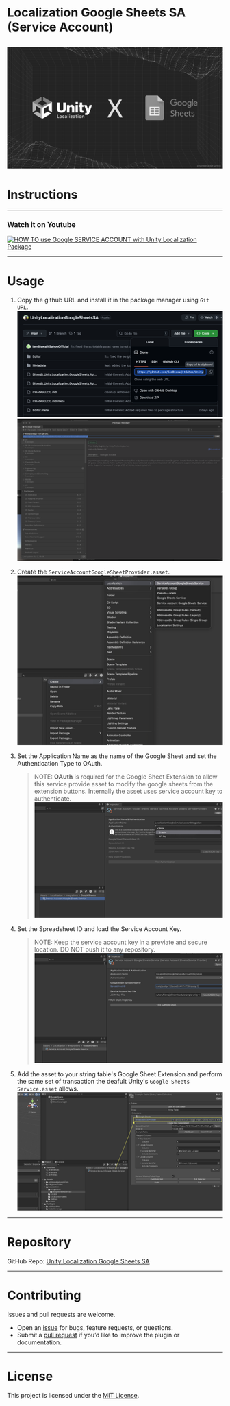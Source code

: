 # Localization Google Sheets SA (Service Account)

![UNityLocalization_X_GoogleSheets.png](Documentation~/UNityLocalization_X_GoogleSheets.png)
---

# Instructions

---
### Watch it on Youtube

[![HOW TO use Google SERVICE ACCOUNT with Unity Localization Package](https://img.youtube.com/vi/bsEYavsGfJs/0.jpg)](https://youtu.be/bsEYavsGfJs)

---

# Usage

1. Copy the github URL and install it in the package manager using `Git URL`.
   ![1.Copy_Github_URL](Documentation~/UsageSteps/1.Copy_Github_URL.png)
   ![2.Add_Package](Documentation~/UsageSteps/2.Add_Package.png)


2. Create the `ServiceAccountGoogleSheetProvider.asset`.
   ![3.Create_Asset](Documentation~/UsageSteps/3.Create_Asset.png)


3. Set the Application Name as the name of the Google Sheet and set the Authentication Type to OAuth.
   > NOTE: **OAuth** is required for the Google Sheet Extension to allow this service provide asset to modify the google sheets from the extension buttons. Internally the asset uses service account key to authenticate.
   ![4.Set_AuthenticationAsOAuth](Documentation~/UsageSteps/4.Set_AuthenticationAsOAuth.png)

4. Set the Spreadsheet ID and load the Service Account Key.
   > NOTE: Keep the service account key in a previate and secure location. DO NOT push it to any repository.
   ![5.Add_SpreadsheetID_and_key](Documentation~/UsageSteps/5.Add_SpreadsheetID_and_key.png)


5. Add the asset to your string table's Google Sheet Extension and perform the same set of transaction the deafult Unity's `Google Sheets Service.asset` allows.
   ![6.Add_the_asset_to_gsheet_extension](Documentation~/UsageSteps/6.Add_the_asset_to_gsheet_extension.png)


---

# Repository

GitHub Repo: [Unity Localization Google Sheets SA](https://github.com/IamBiswajitSahoo/UnityLocalizationGoogleSheetsSA#)

---

# Contributing

Issues and pull requests are welcome.
- Open an [issue](../../issues) for bugs, feature requests, or questions.
- Submit a [pull request](../../pulls) if you’d like to improve the plugin or documentation.

---

# License

This project is licensed under the [MIT License](LICENSE.txt).